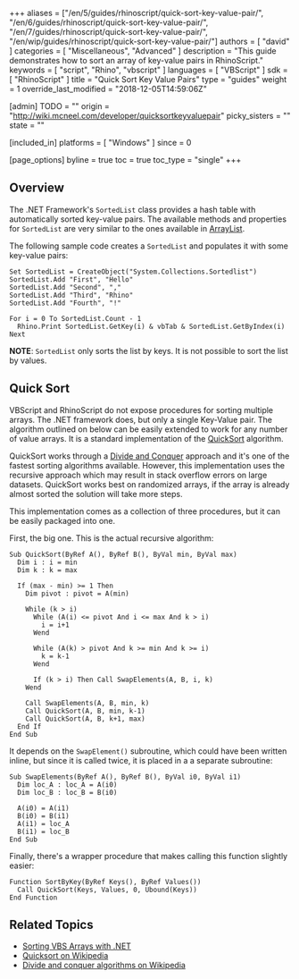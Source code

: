 +++
aliases = ["/en/5/guides/rhinoscript/quick-sort-key-value-pair/", "/en/6/guides/rhinoscript/quick-sort-key-value-pair/", "/en/7/guides/rhinoscript/quick-sort-key-value-pair/", "/en/wip/guides/rhinoscript/quick-sort-key-value-pair/"]
authors = [ "david" ]
categories = [ "Miscellaneous", "Advanced" ]
description = "This guide demonstrates how to sort an array of key-value pairs in RhinoScript."
keywords = [ "script", "Rhino", "vbscript" ]
languages = [ "VBScript" ]
sdk = [ "RhinoScript" ]
title = "Quick Sort Key Value Pairs"
type = "guides"
weight = 1
override_last_modified = "2018-12-05T14:59:06Z"

[admin]
TODO = ""
origin = "http://wiki.mcneel.com/developer/quicksortkeyvaluepair"
picky_sisters = ""
state = ""

[included_in]
platforms = [ "Windows" ]
since = 0

[page_options]
byline = true
toc = true
toc_type = "single"
+++

 
## Overview

The .NET Framework's `SortedList` class provides a hash table with automatically sorted key-value pairs.  The available methods and properties for `SortedList` are very similar to the ones available in [ArrayList](/guides/rhinoscript/sorting-vbs-arrays-with-net).

The following sample code creates a `SortedList` and populates it with some key-value pairs:

```vbnet
Set SortedList = CreateObject("System.Collections.Sortedlist")
SortedList.Add "First", "Hello"
SortedList.Add "Second", ","
SortedList.Add "Third", "Rhino"
SortedList.Add "Fourth", "!"

For i = 0 To SortedList.Count - 1
  Rhino.Print SortedList.GetKey(i) & vbTab & SortedList.GetByIndex(i)
Next
```

**NOTE**: `SortedList` only sorts the list by keys. It is not possible to sort the list by values.

## Quick Sort

VBScript and RhinoScript do not expose procedures for sorting multiple arrays.  The .NET framework does, but only a single Key-Value pair.  The algorithm outlined on below can be easily extended to work for any number of value arrays.  It is a standard implementation of the [QuickSort](http://en.wikipedia.org/wiki/Quicksort) algorithm.

QuickSort works through a [Divide and Conquer](http://en.wikipedia.org/wiki/Divide_and_conquer_algorithm) approach and it's one of the fastest sorting algorithms available.  However, this implementation uses the recursive approach which may result in stack overflow errors on large datasets.  QuickSort works best on randomized arrays, if the array is already almost sorted the solution will take more steps.

This implementation comes as a collection of three procedures, but it can be easily packaged into one.

First, the big one.  This is the actual recursive algorithm:

```vbnet
Sub QuickSort(ByRef A(), ByRef B(), ByVal min, ByVal max)
  Dim i : i = min
  Dim k : k = max

  If (max - min) >= 1 Then
    Dim pivot : pivot = A(min)

    While (k > i)
      While (A(i) <= pivot And i <= max And k > i)
        i = i+1
      Wend

      While (A(k) > pivot And k >= min And k >= i)
        k = k-1
      Wend

      If (k > i) Then Call SwapElements(A, B, i, k)
    Wend

    Call SwapElements(A, B, min, k)
    Call QuickSort(A, B, min, k-1)
    Call QuickSort(A, B, k+1, max)
  End If
End Sub
```

It depends on the `SwapElement()` subroutine, which could have been written inline, but since it is called twice, it is placed in a a separate subroutine:

```vbnet
Sub SwapElements(ByRef A(), ByRef B(), ByVal i0, ByVal i1)
  Dim loc_A : loc_A = A(i0)
  Dim loc_B : loc_B = B(i0)

  A(i0) = A(i1)
  B(i0) = B(i1)
  A(i1) = loc_A
  B(i1) = loc_B
End Sub
```

Finally, there's a wrapper procedure that makes calling this function slightly easier:

```vbnet
Function SortByKey(ByRef Keys(), ByRef Values())
  Call QuickSort(Keys, Values, 0, Ubound(Keys))
End Function
```

## Related Topics

- [Sorting VBS Arrays with .NET](/guides/rhinoscript/sorting-vbs-arrays-with-net)
- [Quicksort on Wikipedia](http://en.wikipedia.org/wiki/Quicksort)
- [Divide and conquer algorithms on Wikipedia](https://en.wikipedia.org/wiki/Divide_and_conquer_algorithms)
